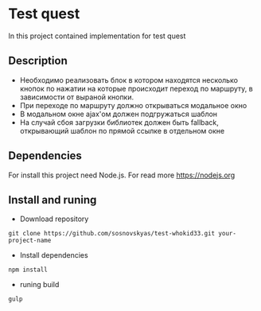 # Test quest
In this project contained implementation for test quest

## Description
- Необходимо реализовать блок в котором находятся несколько кнопок по нажатии на которые происходит переход по маршруту, в зависимости от выраной кнопки. 
- При переходе по маршруту должно открываться модальное окно
- В модальном окне ajax'ом должен подгружаться шаблон
- На случай сбоя загрузки библиотек должен быть fallback, открывающий шаблон по прямой ссылке в отдельном окне

## Dependencies
For install this project need Node.js. For read more https://nodejs.org

## Install and runing
- Download repository
```
git clone https://github.com/sosnovskyas/test-whokid33.git your-project-name
```
- Install dependencies
```
npm install
```
- runing build
```
gulp
```